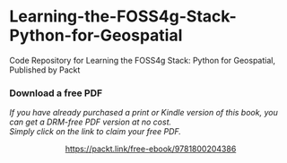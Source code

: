 # Learning-the-FOSS4g-Stack-Python-for-Geospatial
Code Repository for Learning the FOSS4g Stack: Python for Geospatial, Published by Packt
### Download a free PDF

 <i>If you have already purchased a print or Kindle version of this book, you can get a DRM-free PDF version at no cost.<br>Simply click on the link to claim your free PDF.</i>
<p align="center"> <a href="https://packt.link/free-ebook/9781800204386">https://packt.link/free-ebook/9781800204386 </a> </p>